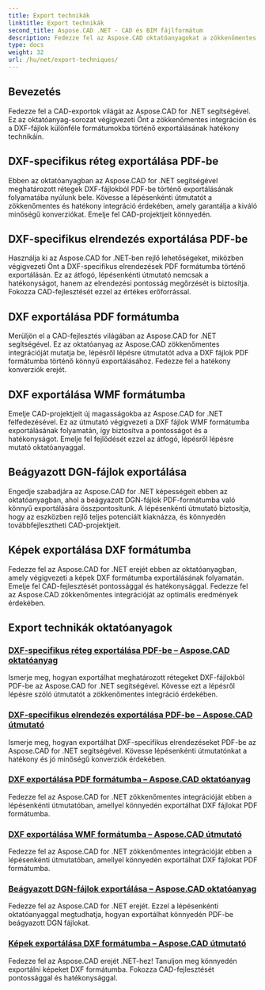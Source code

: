 ```yaml
---
title: Export technikák
linktitle: Export technikák
second_title: Aspose.CAD .NET - CAD és BIM fájlformátum
description: Fedezze fel az Aspose.CAD oktatóanyagokat a zökkenőmentes CAD-fejlesztéshez. Tanuljon meg hatékony technikákat a DXF fájlok különféle formátumokba történő exportálására.
type: docs
weight: 32
url: /hu/net/export-techniques/
---
```



## Bevezetés

Fedezze fel a CAD-exportok világát az Aspose.CAD for .NET segítségével. Ez az oktatóanyag-sorozat végigvezeti Önt a zökkenőmentes integráción és a DXF-fájlok különféle formátumokba történő exportálásának hatékony technikáin.

## DXF-specifikus réteg exportálása PDF-be

Ebben az oktatóanyagban az Aspose.CAD for .NET segítségével meghatározott rétegek DXF-fájlokból PDF-be történő exportálásának folyamatába nyúlunk bele. Kövesse a lépésenkénti útmutatót a zökkenőmentes és hatékony integráció érdekében, amely garantálja a kiváló minőségű konverziókat. Emelje fel CAD-projektjeit könnyedén.

## DXF-specifikus elrendezés exportálása PDF-be

Használja ki az Aspose.CAD for .NET-ben rejlő lehetőségeket, miközben végigvezeti Önt a DXF-specifikus elrendezések PDF formátumba történő exportálásán. Ez az átfogó, lépésenkénti útmutató nemcsak a hatékonyságot, hanem az elrendezési pontosság megőrzését is biztosítja. Fokozza CAD-fejlesztését ezzel az értékes erőforrással.

## DXF exportálása PDF formátumba

Merüljön el a CAD-fejlesztés világában az Aspose.CAD for .NET segítségével. Ez az oktatóanyag az Aspose.CAD zökkenőmentes integrációját mutatja be, lépésről lépésre útmutatót adva a DXF fájlok PDF formátumba történő könnyű exportálásához. Fedezze fel a hatékony konverziók erejét.

## DXF exportálása WMF formátumba

Emelje CAD-projektjeit új magasságokba az Aspose.CAD for .NET felfedezésével. Ez az útmutató végigvezeti a DXF fájlok WMF formátumba exportálásának folyamatán, így biztosítva a pontosságot és a hatékonyságot. Emelje fel fejlődését ezzel az átfogó, lépésről lépésre mutató oktatóanyaggal.

## Beágyazott DGN-fájlok exportálása

Engedje szabadjára az Aspose.CAD for .NET képességeit ebben az oktatóanyagban, ahol a beágyazott DGN-fájlok PDF-formátumba való könnyű exportálására összpontosítunk. A lépésenkénti útmutató biztosítja, hogy az eszközben rejlő teljes potenciált kiaknázza, és könnyedén továbbfejlesztheti CAD-projektjeit.

## Képek exportálása DXF formátumba

Fedezze fel az Aspose.CAD for .NET erejét ebben az oktatóanyagban, amely végigvezeti a képek DXF formátumba exportálásának folyamatán. Emelje fel CAD-fejlesztését pontossággal és hatékonysággal. Fedezze fel az Aspose.CAD zökkenőmentes integrációját az optimális eredmények érdekében.
## Export technikák oktatóanyagok
### [DXF-specifikus réteg exportálása PDF-be – Aspose.CAD oktatóanyag](./exporting-dxf-specific-layer-to-pdf/)
Ismerje meg, hogyan exportálhat meghatározott rétegeket DXF-fájlokból PDF-be az Aspose.CAD for .NET segítségével. Kövesse ezt a lépésről lépésre szóló útmutatót a zökkenőmentes integráció érdekében.
### [DXF-specifikus elrendezés exportálása PDF-be – Aspose.CAD útmutató](./exporting-dxf-specific-layout-to-pdf/)
Ismerje meg, hogyan exportálhat DXF-specifikus elrendezéseket PDF-be az Aspose.CAD for .NET segítségével. Kövesse lépésenkénti útmutatónkat a hatékony és jó minőségű konverziók érdekében.
### [DXF exportálása PDF formátumba – Aspose.CAD oktatóanyag](./exporting-dxf-to-pdf-format/)
Fedezze fel az Aspose.CAD for .NET zökkenőmentes integrációját ebben a lépésenkénti útmutatóban, amellyel könnyedén exportálhat DXF fájlokat PDF formátumba.
### [DXF exportálása WMF formátumba – Aspose.CAD útmutató](./exporting-dxf-to-wmf-format/)
Fedezze fel az Aspose.CAD for .NET zökkenőmentes integrációját ebben a lépésenkénti útmutatóban, amellyel könnyedén exportálhat DXF fájlokat PDF formátumba.
### [Beágyazott DGN-fájlok exportálása – Aspose.CAD oktatóanyag](./exporting-embedded-dgn-files/)
Fedezze fel az Aspose.CAD for .NET erejét. Ezzel a lépésenkénti oktatóanyaggal megtudhatja, hogyan exportálhat könnyedén PDF-be beágyazott DGN fájlokat.
### [Képek exportálása DXF formátumba – Aspose.CAD útmutató](./exporting-images-to-dxf-format/)
Fedezze fel az Aspose.CAD erejét .NET-hez! Tanuljon meg könnyedén exportálni képeket DXF formátumba. Fokozza CAD-fejlesztését pontossággal és hatékonysággal.